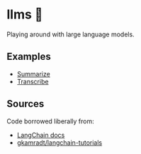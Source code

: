 # llms :speech_balloon:
Playing around with large language models.

## Examples
- [Summarize](./summarize/README.md)
- [Transcribe](./transcribe/README.md)

## Sources
Code borrowed liberally from:
- [LangChain docs](https://docs.langchain.com/docs/)
- [gkamradt/langchain-tutorials](https://github.com/gkamradt/langchain-tutorials)
